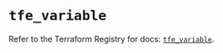 # `tfe_variable`

Refer to the Terraform Registry for docs: [`tfe_variable`](https://registry.terraform.io/providers/hashicorp/tfe/0.43.0/docs/resources/variable).
